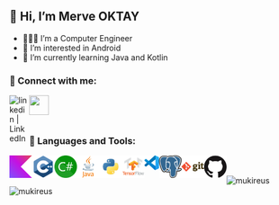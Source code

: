 ## 👋 Hi, I’m Merve OKTAY
- 👩🏻‍🎓 I’m a Computer Engineer
- 👀 I’m interested in Android
- 🌱 I’m currently learning Java and Kotlin



### 📩 Connect with me:

[<img align="left" alt="linkedin | LinkedIn" width="35px" src="https://raw.githubusercontent.com/peterthehan/peterthehan/master/assets/linkedin.svg" />][linkedin]
[<img align="left" height="35" width="35" src="https://cdn.jsdelivr.net/npm/simple-icons@v4/icons/gmail.svg" />][gmail]

<br />

[gmail]: mailto:merve.oktay@hotmail.com
[linkedin]: https://www.linkedin.com/in/merve-oktay-392a24207/
<br />



### 🔧 Languages and Tools:
[<img align="left" alt="Kotlin" width="40px" src="https://raw.githubusercontent.com/github/explore/80688e429a7d4ef2fca1e82350fe8e3517d3494d/topics/kotlin/kotlin.png" />][kotlin]
[<img align="left" alt="C++" width="40px" src="https://raw.githubusercontent.com/github/explore/78df643247d429f6cc873026c0622819ad797942/topics/cpp/cpp.png" />][cpp]
[<img align="left" alt="C#" width="40px" src="https://raw.githubusercontent.com/github/explore/78df643247d429f6cc873026c0622819ad797942/topics/csharp/csharp.png" />][csharp]
[<img align="left" alt="Java" width="40px" src="https://raw.githubusercontent.com/github/explore/80688e429a7d4ef2fca1e82350fe8e3517d3494d/topics/java/java.png" />][java]
[<img align="left" alt="Python" width="40px" src="https://raw.githubusercontent.com/github/explore/cebd63002168a05a6a642f309227eefeccd92950/topics/python/python.png" />][python]
[<img align="left" alt="TensorFlow" width="40px" src="https://raw.githubusercontent.com/github/explore/80688e429a7d4ef2fca1e82350fe8e3517d3494d/topics/tensorflow/tensorflow.png" />][tensorflow]
[<img align="left" alt="Visual Studio Code" width="26px" src="https://raw.githubusercontent.com/github/explore/80688e429a7d4ef2fca1e82350fe8e3517d3494d/topics/visual-studio-code/visual-studio-code.png" />][vsCode]
[<img align="left" alt="PostgreSql" width="40px" src="https://raw.githubusercontent.com/github/explore/80688e429a7d4ef2fca1e82350fe8e3517d3494d/topics/postgresql/postgresql.png" />][postgresql]
[<img align="left" alt="Git" width="40px" src="https://raw.githubusercontent.com/github/explore/80688e429a7d4ef2fca1e82350fe8e3517d3494d/topics/git/git.png" />][git]
[<img align="left" alt="GitHub" width="40px" src="https://raw.githubusercontent.com/github/explore/78df643247d429f6cc873026c0622819ad797942/topics/github/github.png" />][github]


<br />


[kotlin]: https://kotlinlang.org/
[java]: https://www.w3schools.com/java/
[cpp]: https://www.cplusplus.com/
[csharp]:https://www.w3schools.com/cs/index.php/
[python]: https://www.python.org/
[tensorflow]: https://www.tensorflow.org/
[vsCode]: https://code.visualstudio.com/
[postgresql]: https://www.postgresql.org/
[git]: https://git-scm.com/
[github]: https://github.com/merveoktay/


<br />



<img height="160em" align="center" src="https://github-readme-stats.vercel.app/api?username=merveoktay&show_icons=true&locale=en&theme=tokyonight&include_all_commits=true&count_private=true" alt="mukireus"/>
<img height="160em" align="center" src="https://github-readme-stats.vercel.app/api/top-langs?username=merveoktay&show_icons=true&locale=en&layout=compact&langs_count=8&theme=tokyonight" alt="mukireus"/>
